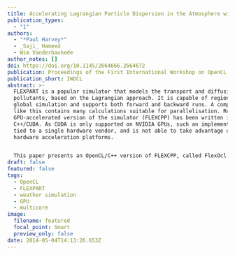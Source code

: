 ```yaml
---
title: Accelerating Lagrangian Particle Dispersion in the Atmosphere with OpenCL
publication_types:
  - "1"
authors:
  - "*Paul Harvey*"
  - _Saji_ Hameed
  - Wim Vanderbauhede
author_notes: []
doi: https://doi.org/10.1145/2664666.2664672
publication: Proceedings of the First International Workshop on OpenCL
publication_short: IWOCL
abstract: >-
  FLEXPART is a popular simulator that models the transport and diffusion of air
  pollutants, based on the Lagrangian approach. It is capable of regional and
  global simulation and supports both forward and backward runs. A complex model
  like this contains many calculations suitable for parallelisation. Recently, a
  GPU-accelerated version of the simulator (FLEXCPP) has been written in
  C++/CUDA. As CUDA is only supported on NVIDIA GPUs, such an implementation is
  tied to a single hardware vendor, and is not able to take advantage of other
  hardware acceleration platforms.


  This paper presents an OpenCL/C++ version of FLEXCPP, called FlexOcl. This simulator provides all the functionality of FLEXCPP, and has been extended to include modelling of the decay of radioactive particles. A performance comparison between the two simulators has been performed on GPU, and the performance of FlexOcl has also been evaluated on the Intel Xeon Phi, as well as a number of other hardware platforms. Our results show that the OpenCL code performs better than CUDA code on GPUs, and that equivalent performance is seen on the Xeon Phi for this type of application.
draft: false
featured: false
tags:
  - OpenCL
  - FLEXPART
  - weather simulation
  - GPU
  - multicore
image:
  filename: featured
  focal_point: Smart
  preview_only: false
date: 2014-05-04T14:13:26.653Z
---
```

